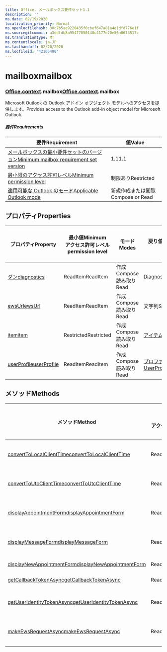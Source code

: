 ```yaml
---
title: Office. メールボックス要件セット1.1
description: ''
ms.date: 02/19/2020
localization_priority: Normal
ms.openlocfilehash: 30c7b5ae9220435f0cbef647a81a4e1dfd776e1f
ms.sourcegitcommit: a3ddfdb8a95477850148c4177e20e56a8673517c
ms.translationtype: MT
ms.contentlocale: ja-JP
ms.lasthandoff: 02/20/2020
ms.locfileid: "42165490"
---
```

# <a name="mailbox"></a><span data-ttu-id="8b4d2-102">mailbox</span><span class="sxs-lookup"><span data-stu-id="8b4d2-102">mailbox</span></span>

### <a name="officecontextmailbox"></a><span data-ttu-id="8b4d2-103">[Office](office.md)[.context](office.context.md).mailbox</span><span class="sxs-lookup"><span data-stu-id="8b4d2-103">[Office](office.md)[.context](office.context.md).mailbox</span></span>

<span data-ttu-id="8b4d2-104">Microsoft Outlook の Outlook アドイン オブジェクト モデルへのアクセスを提供します。</span><span class="sxs-lookup"><span data-stu-id="8b4d2-104">Provides access to the Outlook add-in object model for Microsoft Outlook.</span></span>

##### <a name="requirements"></a><span data-ttu-id="8b4d2-105">要件</span><span class="sxs-lookup"><span data-stu-id="8b4d2-105">Requirements</span></span>

|<span data-ttu-id="8b4d2-106">要件</span><span class="sxs-lookup"><span data-stu-id="8b4d2-106">Requirement</span></span>| <span data-ttu-id="8b4d2-107">値</span><span class="sxs-lookup"><span data-stu-id="8b4d2-107">Value</span></span>|
|---|---|
|[<span data-ttu-id="8b4d2-108">メールボックスの最小要件セットのバージョン</span><span class="sxs-lookup"><span data-stu-id="8b4d2-108">Minimum mailbox requirement set version</span></span>](../../requirement-sets/outlook-api-requirement-sets.md)| <span data-ttu-id="8b4d2-109">1.1</span><span class="sxs-lookup"><span data-stu-id="8b4d2-109">1.1</span></span>|
|[<span data-ttu-id="8b4d2-110">最小限のアクセス許可レベル</span><span class="sxs-lookup"><span data-stu-id="8b4d2-110">Minimum permission level</span></span>](../../../outlook/understanding-outlook-add-in-permissions.md)| <span data-ttu-id="8b4d2-111">制限あり</span><span class="sxs-lookup"><span data-stu-id="8b4d2-111">Restricted</span></span>|
|[<span data-ttu-id="8b4d2-112">適用可能な Outlook のモード</span><span class="sxs-lookup"><span data-stu-id="8b4d2-112">Applicable Outlook mode</span></span>](../../../outlook/outlook-add-ins-overview.md#extension-points)| <span data-ttu-id="8b4d2-113">新規作成または閲覧</span><span class="sxs-lookup"><span data-stu-id="8b4d2-113">Compose or Read</span></span>|

## <a name="properties"></a><span data-ttu-id="8b4d2-114">プロパティ</span><span class="sxs-lookup"><span data-stu-id="8b4d2-114">Properties</span></span>

| <span data-ttu-id="8b4d2-115">プロパティ</span><span class="sxs-lookup"><span data-stu-id="8b4d2-115">Property</span></span> | <span data-ttu-id="8b4d2-116">最小値</span><span class="sxs-lookup"><span data-stu-id="8b4d2-116">Minimum</span></span><br><span data-ttu-id="8b4d2-117">アクセス許可レベル</span><span class="sxs-lookup"><span data-stu-id="8b4d2-117">permission level</span></span> | <span data-ttu-id="8b4d2-118">モード</span><span class="sxs-lookup"><span data-stu-id="8b4d2-118">Modes</span></span> | <span data-ttu-id="8b4d2-119">戻り値の種類</span><span class="sxs-lookup"><span data-stu-id="8b4d2-119">Return type</span></span> | <span data-ttu-id="8b4d2-120">最小値</span><span class="sxs-lookup"><span data-stu-id="8b4d2-120">Minimum</span></span><br><span data-ttu-id="8b4d2-121">要件セット</span><span class="sxs-lookup"><span data-stu-id="8b4d2-121">requirement set</span></span> |
|---|---|---|---|:---:|
| [<span data-ttu-id="8b4d2-122">ダン</span><span class="sxs-lookup"><span data-stu-id="8b4d2-122">diagnostics</span></span>](/javascript/api/outlook/office.mailbox?view=outlook-js-1.1#diagnostics) | <span data-ttu-id="8b4d2-123">ReadItem</span><span class="sxs-lookup"><span data-stu-id="8b4d2-123">ReadItem</span></span> | <span data-ttu-id="8b4d2-124">作成</span><span class="sxs-lookup"><span data-stu-id="8b4d2-124">Compose</span></span><br><span data-ttu-id="8b4d2-125">読み取り</span><span class="sxs-lookup"><span data-stu-id="8b4d2-125">Read</span></span> | [<span data-ttu-id="8b4d2-126">Diagnostics</span><span class="sxs-lookup"><span data-stu-id="8b4d2-126">Diagnostics</span></span>](/javascript/api/outlook/office.diagnostics?view=outlook-js-1.1) | [<span data-ttu-id="8b4d2-127">1.1</span><span class="sxs-lookup"><span data-stu-id="8b4d2-127">1.1</span></span>](../requirement-set-1.1/outlook-requirement-set-1.1.md) |
| [<span data-ttu-id="8b4d2-128">ewsUrl</span><span class="sxs-lookup"><span data-stu-id="8b4d2-128">ewsUrl</span></span>](/javascript/api/outlook/office.mailbox?view=outlook-js-1.1#ewsurl) | <span data-ttu-id="8b4d2-129">ReadItem</span><span class="sxs-lookup"><span data-stu-id="8b4d2-129">ReadItem</span></span> | <span data-ttu-id="8b4d2-130">作成</span><span class="sxs-lookup"><span data-stu-id="8b4d2-130">Compose</span></span><br><span data-ttu-id="8b4d2-131">読み取り</span><span class="sxs-lookup"><span data-stu-id="8b4d2-131">Read</span></span> | <span data-ttu-id="8b4d2-132">文字列</span><span class="sxs-lookup"><span data-stu-id="8b4d2-132">String</span></span> | [<span data-ttu-id="8b4d2-133">1.1</span><span class="sxs-lookup"><span data-stu-id="8b4d2-133">1.1</span></span>](../requirement-set-1.1/outlook-requirement-set-1.1.md) |
| [<span data-ttu-id="8b4d2-134">item</span><span class="sxs-lookup"><span data-stu-id="8b4d2-134">item</span></span>](office.context.mailbox.item.md) | <span data-ttu-id="8b4d2-135">Restricted</span><span class="sxs-lookup"><span data-stu-id="8b4d2-135">Restricted</span></span> | <span data-ttu-id="8b4d2-136">作成</span><span class="sxs-lookup"><span data-stu-id="8b4d2-136">Compose</span></span><br><span data-ttu-id="8b4d2-137">読み取り</span><span class="sxs-lookup"><span data-stu-id="8b4d2-137">Read</span></span> | [<span data-ttu-id="8b4d2-138">アイテム</span><span class="sxs-lookup"><span data-stu-id="8b4d2-138">Item</span></span>](/javascript/api/outlook/office.item?view=outlook-js-1.1) | [<span data-ttu-id="8b4d2-139">1.1</span><span class="sxs-lookup"><span data-stu-id="8b4d2-139">1.1</span></span>](../requirement-set-1.1/outlook-requirement-set-1.1.md) |
| [<span data-ttu-id="8b4d2-140">userProfile</span><span class="sxs-lookup"><span data-stu-id="8b4d2-140">userProfile</span></span>](/javascript/api/outlook/office.mailbox?view=outlook-js-1.1#userprofile) | <span data-ttu-id="8b4d2-141">ReadItem</span><span class="sxs-lookup"><span data-stu-id="8b4d2-141">ReadItem</span></span> | <span data-ttu-id="8b4d2-142">作成</span><span class="sxs-lookup"><span data-stu-id="8b4d2-142">Compose</span></span><br><span data-ttu-id="8b4d2-143">読み取り</span><span class="sxs-lookup"><span data-stu-id="8b4d2-143">Read</span></span> | [<span data-ttu-id="8b4d2-144">プロファイル</span><span class="sxs-lookup"><span data-stu-id="8b4d2-144">UserProfile</span></span>](/javascript/api/outlook/office.userprofile?view=outlook-js-1.1) | [<span data-ttu-id="8b4d2-145">1.1</span><span class="sxs-lookup"><span data-stu-id="8b4d2-145">1.1</span></span>](../requirement-set-1.1/outlook-requirement-set-1.1.md) |

## <a name="methods"></a><span data-ttu-id="8b4d2-146">メソッド</span><span class="sxs-lookup"><span data-stu-id="8b4d2-146">Methods</span></span>

| <span data-ttu-id="8b4d2-147">メソッド</span><span class="sxs-lookup"><span data-stu-id="8b4d2-147">Method</span></span> | <span data-ttu-id="8b4d2-148">最小値</span><span class="sxs-lookup"><span data-stu-id="8b4d2-148">Minimum</span></span><br><span data-ttu-id="8b4d2-149">アクセス許可レベル</span><span class="sxs-lookup"><span data-stu-id="8b4d2-149">permission level</span></span> | <span data-ttu-id="8b4d2-150">モード</span><span class="sxs-lookup"><span data-stu-id="8b4d2-150">Modes</span></span> | <span data-ttu-id="8b4d2-151">最小値</span><span class="sxs-lookup"><span data-stu-id="8b4d2-151">Minimum</span></span><br><span data-ttu-id="8b4d2-152">要件セット</span><span class="sxs-lookup"><span data-stu-id="8b4d2-152">requirement set</span></span> |
|---|---|---|:---:|
| [<span data-ttu-id="8b4d2-153">convertToLocalClientTime</span><span class="sxs-lookup"><span data-stu-id="8b4d2-153">convertToLocalClientTime</span></span>](/javascript/api/outlook/office.mailbox?view=outlook-js-1.1#converttolocalclienttime-timevalue-) | <span data-ttu-id="8b4d2-154">ReadItem</span><span class="sxs-lookup"><span data-stu-id="8b4d2-154">ReadItem</span></span> | <span data-ttu-id="8b4d2-155">作成</span><span class="sxs-lookup"><span data-stu-id="8b4d2-155">Compose</span></span><br><span data-ttu-id="8b4d2-156">読み取り</span><span class="sxs-lookup"><span data-stu-id="8b4d2-156">Read</span></span> | [<span data-ttu-id="8b4d2-157">1.1</span><span class="sxs-lookup"><span data-stu-id="8b4d2-157">1.1</span></span>](../requirement-set-1.1/outlook-requirement-set-1.1.md) |
| [<span data-ttu-id="8b4d2-158">convertToUtcClientTime</span><span class="sxs-lookup"><span data-stu-id="8b4d2-158">convertToUtcClientTime</span></span>](/javascript/api/outlook/office.mailbox?view=outlook-js-1.1#converttoutcclienttime-input-) | <span data-ttu-id="8b4d2-159">ReadItem</span><span class="sxs-lookup"><span data-stu-id="8b4d2-159">ReadItem</span></span> | <span data-ttu-id="8b4d2-160">作成</span><span class="sxs-lookup"><span data-stu-id="8b4d2-160">Compose</span></span><br><span data-ttu-id="8b4d2-161">読み取り</span><span class="sxs-lookup"><span data-stu-id="8b4d2-161">Read</span></span> | [<span data-ttu-id="8b4d2-162">1.1</span><span class="sxs-lookup"><span data-stu-id="8b4d2-162">1.1</span></span>](../requirement-set-1.1/outlook-requirement-set-1.1.md) |
| [<span data-ttu-id="8b4d2-163">displayAppointmentForm</span><span class="sxs-lookup"><span data-stu-id="8b4d2-163">displayAppointmentForm</span></span>](/javascript/api/outlook/office.mailbox?view=outlook-js-1.1#displayappointmentform-itemid-) | <span data-ttu-id="8b4d2-164">ReadItem</span><span class="sxs-lookup"><span data-stu-id="8b4d2-164">ReadItem</span></span> | <span data-ttu-id="8b4d2-165">作成</span><span class="sxs-lookup"><span data-stu-id="8b4d2-165">Compose</span></span><br><span data-ttu-id="8b4d2-166">読み取り</span><span class="sxs-lookup"><span data-stu-id="8b4d2-166">Read</span></span> | [<span data-ttu-id="8b4d2-167">1.1</span><span class="sxs-lookup"><span data-stu-id="8b4d2-167">1.1</span></span>](../requirement-set-1.1/outlook-requirement-set-1.1.md) |
| [<span data-ttu-id="8b4d2-168">displayMessageForm</span><span class="sxs-lookup"><span data-stu-id="8b4d2-168">displayMessageForm</span></span>](/javascript/api/outlook/office.mailbox?view=outlook-js-1.1#displaymessageform-itemid-) | <span data-ttu-id="8b4d2-169">ReadItem</span><span class="sxs-lookup"><span data-stu-id="8b4d2-169">ReadItem</span></span> | <span data-ttu-id="8b4d2-170">作成</span><span class="sxs-lookup"><span data-stu-id="8b4d2-170">Compose</span></span><br><span data-ttu-id="8b4d2-171">読み取り</span><span class="sxs-lookup"><span data-stu-id="8b4d2-171">Read</span></span> | [<span data-ttu-id="8b4d2-172">1.1</span><span class="sxs-lookup"><span data-stu-id="8b4d2-172">1.1</span></span>](../requirement-set-1.1/outlook-requirement-set-1.1.md) |
| [<span data-ttu-id="8b4d2-173">displayNewAppointmentForm</span><span class="sxs-lookup"><span data-stu-id="8b4d2-173">displayNewAppointmentForm</span></span>](/javascript/api/outlook/office.mailbox?view=outlook-js-1.1#displaynewappointmentform-parameters-) | <span data-ttu-id="8b4d2-174">ReadItem</span><span class="sxs-lookup"><span data-stu-id="8b4d2-174">ReadItem</span></span> | <span data-ttu-id="8b4d2-175">読み取り</span><span class="sxs-lookup"><span data-stu-id="8b4d2-175">Read</span></span> | [<span data-ttu-id="8b4d2-176">1.1</span><span class="sxs-lookup"><span data-stu-id="8b4d2-176">1.1</span></span>](../requirement-set-1.1/outlook-requirement-set-1.1.md) |
| [<span data-ttu-id="8b4d2-177">getCallbackTokenAsync</span><span class="sxs-lookup"><span data-stu-id="8b4d2-177">getCallbackTokenAsync</span></span>](/javascript/api/outlook/office.mailbox?view=outlook-js-1.1#getcallbacktokenasync-callback--usercontext-) | <span data-ttu-id="8b4d2-178">ReadItem</span><span class="sxs-lookup"><span data-stu-id="8b4d2-178">ReadItem</span></span> | <span data-ttu-id="8b4d2-179">読み取り</span><span class="sxs-lookup"><span data-stu-id="8b4d2-179">Read</span></span> | [<span data-ttu-id="8b4d2-180">1.1</span><span class="sxs-lookup"><span data-stu-id="8b4d2-180">1.1</span></span>](../requirement-set-1.1/outlook-requirement-set-1.1.md) |
| [<span data-ttu-id="8b4d2-181">getUserIdentityTokenAsync</span><span class="sxs-lookup"><span data-stu-id="8b4d2-181">getUserIdentityTokenAsync</span></span>](/javascript/api/outlook/office.mailbox?view=outlook-js-1.1#getuseridentitytokenasync-callback--usercontext-) | <span data-ttu-id="8b4d2-182">ReadItem</span><span class="sxs-lookup"><span data-stu-id="8b4d2-182">ReadItem</span></span> | <span data-ttu-id="8b4d2-183">作成</span><span class="sxs-lookup"><span data-stu-id="8b4d2-183">Compose</span></span><br><span data-ttu-id="8b4d2-184">読み取り</span><span class="sxs-lookup"><span data-stu-id="8b4d2-184">Read</span></span> | [<span data-ttu-id="8b4d2-185">1.1</span><span class="sxs-lookup"><span data-stu-id="8b4d2-185">1.1</span></span>](../requirement-set-1.1/outlook-requirement-set-1.1.md) |
| [<span data-ttu-id="8b4d2-186">makeEwsRequestAsync</span><span class="sxs-lookup"><span data-stu-id="8b4d2-186">makeEwsRequestAsync</span></span>](/javascript/api/outlook/office.mailbox?view=outlook-js-1.1#makeewsrequestasync-data--callback--usercontext-) | <span data-ttu-id="8b4d2-187">ReadWriteMailbox</span><span class="sxs-lookup"><span data-stu-id="8b4d2-187">ReadWriteMailbox</span></span> | <span data-ttu-id="8b4d2-188">作成</span><span class="sxs-lookup"><span data-stu-id="8b4d2-188">Compose</span></span><br><span data-ttu-id="8b4d2-189">読み取り</span><span class="sxs-lookup"><span data-stu-id="8b4d2-189">Read</span></span> | [<span data-ttu-id="8b4d2-190">1.1</span><span class="sxs-lookup"><span data-stu-id="8b4d2-190">1.1</span></span>](../requirement-set-1.1/outlook-requirement-set-1.1.md) |
